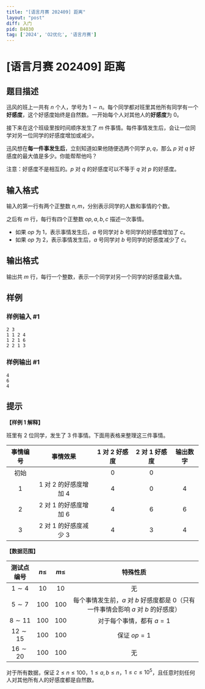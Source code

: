```yaml
---
title: "[语言月赛 202409] 距离"
layout: "post"
diff: 入门
pid: B4030
tag: ['2024', 'O2优化', '语言月赛']
---
```

# [语言月赛 202409] 距离
## 题目描述

迅风的班上一共有 $n$ 个人，学号为 $1\sim n$。每个同学都对班里其他所有同学有一个**好感度**，这个好感度始终是自然数。一开始每个人对其他人的**好感度**为 $0$。

接下来在这个班级里按时间顺序发生了 $m$ 件事情。每件事情发生后，会让一位同学对另一位同学的好感度增加或减少。

迅风想在**每一件事发生后**，立刻知道如果他随便选两个同学 $p,q$，那么 $p$ 对 $q$ 好感度的最大值是多少。你能帮帮他吗？

注意：好感度不是相互的。$p$ 对 $q$ 的好感度可以不等于 $q$ 对 $p$ 的好感度。
## 输入格式

输入的第一行有两个正整数 $n,m$，分别表示同学的人数和事情的个数。

之后有 $m$ 行，每行有四个正整数 $op,a,b,c$ 描述一次事情。
- 如果 $op$ 为 $1$，表示事情发生后，$a$ 号同学对 $b$ 号同学的好感度增加了 $c$。
- 如果 $op$ 为 $2$，表示事情发生后，$a$ 号同学对 $b$ 号同学的好感度减少了 $c$。
## 输出格式

输出共 $m$ 行，每行一个整数，表示一个同学对另一个同学的好感度最大值。
## 样例

### 样例输入 #1
```
2 3
1 1 2 4
1 2 1 6
2 2 1 3

```
### 样例输出 #1
```
4
6
4

```
## 提示

**【样例 1 解释】**

班里有 $2$ 位同学，发生了 $3$ 件事情。下面用表格来整理这三件事情。

|事情编号|事情效果|$1$ 对 $2$ 好感度|$2$ 对 $1$ 好感度|输出数字|
|:-:|:-:|:-:|:-:|:-:|
|初始||$0$|$0$||
|$1$|$1$ 对 $2$ 的好感度增加 $4$|$4$|$0$|$4$|
|$2$|$2$ 对 $1$ 的好感度增加 $6$|$4$|$6$|$6$|
|$3$|$2$ 对 $1$ 的好感度减少 $3$|$4$|$3$|$4$|


**【数据范围】**

|测试点编号|$n\le$|$m\le$|特殊性质|
|:-:|:-:|:-:|:-:|
|$1\sim 4$|$10$|$10$|无|
|$5\sim 7$|$100$|$100$|每个事情发生前，$a$ 对 $b$ 好感度都是 $0$（只有一件事情会影响 $a$ 对 $b$ 的好感度）|
|$8\sim 11$|$100$|$100$|对于每个事情，都有 $a=1$|
|$12\sim 15$|$100$|$100$|保证 $op=1$|
|$16\sim 20$|$100$|$100$|无|

对于所有数据，保证 $2\le n\le 100$，$1\le a,b\le n$，$1\le c\le 10^5$，且任意时刻任何人对其他所有人的好感度都是自然数。

